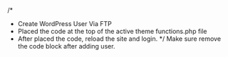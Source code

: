 /*
* Create WordPress User Via FTP
* Placed the code at the top of the active theme functions.php file
* After placed the code, reload the site and login.
*/ Make sure remove the code block after adding user.
